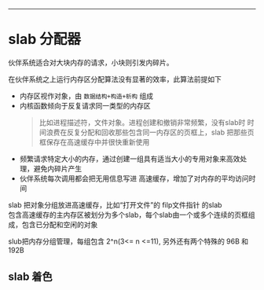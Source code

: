
---
# slab 分配器
伙伴系统适合对大块内存的请求，小块则引发内碎片。

在伙伴系统之上运行内存区分配算法没有显著的效率，此算法前提如下
- 内存区视作对象，由 `数据结构+构造+析构` 组成
- 内核函数倾向于反复请求同一类型的内存区
  > 比如进程描述符，文件对象。进程创建和撤销非常频繁，没有slab时 时间浪费在反复分配和回收那些包含同一内存区的页框上，slab 把那些页框保存在高速缓存中并很快重新使用
- 频繁请求特定大小的内存，通过创建一组具有适当大小的专用对象来高效处理，避免内碎片产生
- 伙伴系统每次调用都会把无用信息写进 高速缓存，增加了对内存的平均访问时间

slab 把对象分组放进高速缓存，比如“打开文件”的 filp文件指针 的slab  
包含高速缓存的主内存区被划分为多个slab，每个slab由一个或多个连续的页框组成，包含已分配和空闲的对象

slub把内存分组管理，每组包含 2^n(3<= n <=11), 另外还有两个特殊的 96B 和 192B

## slab 着色